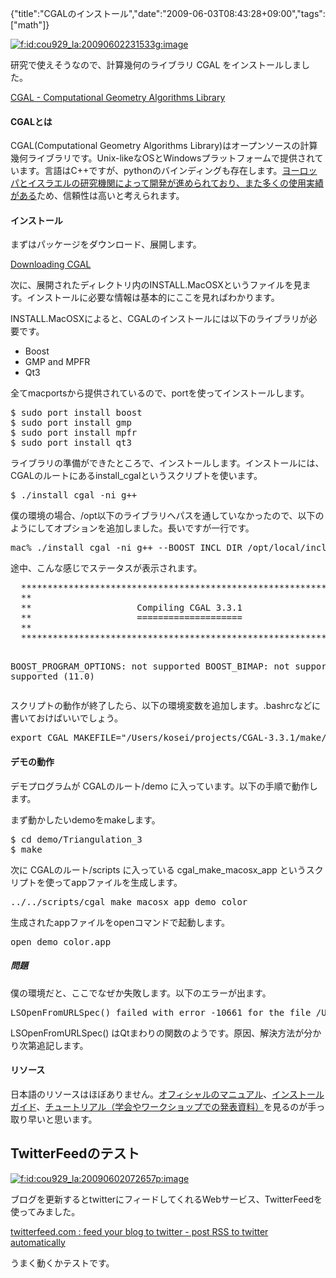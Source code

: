 {"title":"CGALのインストール","date":"2009-06-03T08:43:28+09:00","tags":["math"]}

<!-- DATE: 2009-06-02T23:43:28+00:00 -->
<!-- OLDURL: http://d.hatena.ne.jp/cou929_la/20090602/ -->


<div class="section">
<p><a href="http://f.hatena.ne.jp/cou929_la/20090602231533" class="hatena-fotolife" target="_blank"><img src="http://cdn-ak.f.st-hatena.com/images/fotolife/c/cou929_la/20090602/20090602231533.gif" alt="f:id:cou929_la:20090602231533g:image" title="f:id:cou929_la:20090602231533g:image" class="hatena-fotolife"></a></p>
<p>研究で使えそうなので、計算幾何のライブラリ CGAL をインストールしました。</p>
<p><a href="http://www.cgal.org/" target="_blank">CGAL - Computational Geometry Algorithms Library</a></p>
<h4>CGALとは</h4>
<p>CGAL(Computational Geometry Algorithms Library)はオープンソースの計算幾何ライブラリです。Unix-likeなOSとWindowsプラットフォームで提供されています。言語はC++ですが、pythonのバインディングも存在します。<a href="http://ja.wikipedia.org/wiki/CGAL#.E6.AD.B4.E5.8F.B2" target="_blank">ヨーロッパとイスラエルの研究機関によって開発が進められており、また多くの使用実績がある</a>ため、信頼性は高いと考えられます。</p>
<h4>インストール</h4>
<p>まずはパッケージをダウンロード、展開します。</p>
<p><a href="http://www.cgal.org/download.html" target="_blank">Downloading CGAL</a></p>
<p>次に、展開されたディレクトリ内のINSTALL.MacOSXというファイルを見ます。インストールに必要な情報は基本的にここを見ればわかります。</p>
<p>INSTALL.MacOSXによると、CGALのインストールには以下のライブラリが必要です。</p>

<ul>
<li>Boost</li>
<li>GMP and MPFR</li>
<li>Qt3</li>
</ul>
<p>全てmacportsから提供されているので、portを使ってインストールします。</p>
<pre>
$ sudo port install boost
$ sudo port install gmp
$ sudo port install mpfr
$ sudo port install qt3
</pre>

<p>ライブラリの準備ができたところで、インストールします。インストールには、CGALのルートにあるinstall_cgalというスクリプトを使います。</p>
<pre>
$ ./install_cgal -ni g++
</pre>

<p>僕の環境の場合、/opt以下のライブラリへパスを通していなかったので、以下のようにしてオプションを追加しました。長いですが一行です。</p>
<pre>
mac% ./install_cgal -ni g++ --BOOST_INCL_DIR /opt/local/include --BOOST_LIB_DIR /opt/local/lib /opt/local/lib --GMP_INCL_DIR /opt/local/include --GMP_LIB_DIR /opt/local/lib --GMPXX_INCL_DIR /opt/local/include --GMPXX_LIB_DIR /opt/local/lib --MPFR_INCL_DIR /opt/local/include --MPFR_LIB_DIR /opt/local/lib --QT_INCL_DIR /opt/local/lib/qt3/include --QT_LIB_DIR /opt/local/lib/qt3/lib
</pre>

<p>途中、こんな感じでステータスが表示されます。</p>
<pre>
  ****************************************************************
  **                                                            **
  **                    Compiling CGAL 3.3.1                    **
  **                    ====================                    **
  **                                                            **
  ****************************************************************

  BOOST_PROGRAM_OPTIONS:        not supported
  BOOST_BIMAP:                  not supported
  X11:                          supported (11.0)
</pre>

<p>スクリプトの動作が終了したら、以下の環境変数を追加します。.bashrcなどに書いておけばいいでしょう。</p>
<pre>
export CGAL_MAKEFILE="/Users/kosei/projects/CGAL-3.3.1/make/makefile_i386_Darwin-9.6_g++-4.0.1"
</pre>

<h4>デモの動作</h4>
<p>デモプログラムが CGALのルート/demo に入っています。以下の手順で動作します。</p>
<p>まず動かしたいdemoをmakeします。</p>
<pre>
$ cd demo/Triangulation_3
$ make
</pre>

<p>次に CGALのルート/scripts に入っている cgal_make_macosx_app というスクリプトを使ってappファイルを生成します。</p>
<pre>
../../scripts/cgal_make_macosx_app demo_color
</pre>

<p>生成されたappファイルをopenコマンドで起動します。</p>
<pre>
open demo_color.app
</pre>

<h5>問題</h5>
<p>僕の環境だと、ここでなぜか失敗します。以下のエラーが出ます。</p>
<pre>
LSOpenFromURLSpec() failed with error -10661 for the file /Users/kosei/projects/CGAL-3.3.1/demo/Triangulation_3/demo_color.app.
</pre>

<p>LSOpenFromURLSpec() はQtまわりの関数のようです。原因、解決方法が分かり次第追記します。</p>
<h4>リソース</h4>
<p>日本語のリソースはほぼありません。<a href="http://www.cgal.org/Manual/3.4/doc_html/cgal_manual/contents.html" target="_blank">オフィシャルのマニュアル</a>、<a href="http://www.cgal.org/Manual/3.4/doc_html/installation_manual/contents.html" target="_blank">インストールガイド</a>、<a href="http://www.cgal.org/Tutorials/" target="_blank">チュートリアル（学会やワークショップでの発表資料）</a>を見るのが手っ取り早いと思います。</p>
</div>





<h2>TwitterFeedのテスト</h2>
<div class="section">
<p><a href="http://f.hatena.ne.jp/cou929_la/20090602072657" class="hatena-fotolife" target="_blank"><img src="http://cdn-ak.f.st-hatena.com/images/fotolife/c/cou929_la/20090602/20090602072657.png" alt="f:id:cou929_la:20090602072657p:image" title="f:id:cou929_la:20090602072657p:image" class="hatena-fotolife"></a></p>
<p>ブログを更新するとtwitterにフィードしてくれるWebサービス、TwitterFeedを使ってみました。</p>
<p><a href="http://twitterfeed.com/" target="_blank">twitterfeed.com : feed your blog to twitter - post RSS to twitter automatically</a></p>
<p>うまく動くかテストです。</p>
</div>






